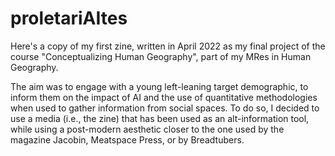 # proletariAItes

Here's a copy of my first zine, written in April 2022 as my final project of the course "Conceptualizing Human Geography", part of my MRes in Human Geography.

The aim was to engage with a young left-leaning target demographic, to inform them on the impact of AI and the use of quantitative methodologies when used to gather information from social spaces.
To do so, I decided to use a media (i.e., the zine) that has been used as an alt-information tool, while using a post-modern aesthetic closer to the one used by the magazine Jacobin, Meatspace Press, or by Breadtubers.
